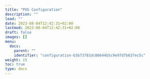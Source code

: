 ```yaml
---
title: "POS Configuration"
description: ""
lead: ""
date: 2023-08-04T12:42:31+02:00
lastmod: 2023-08-04T12:42:31+02:00
draft: false
images: []
menu:
  docs:
    parent: ""
    identifier: "configuration-b3b73781dc06644b5c9e97d7b637ec5c"
weight: 15
toc: true
type: docs
---
```

